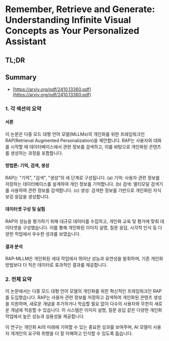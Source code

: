 # Remember, Retrieve and Generate: Understanding Infinite Visual Concepts as Your Personalized Assistant
## TL;DR
## Summary
- [https://arxiv.org/pdf/2410.13360.pdf](https://arxiv.org/pdf/2410.13360.pdf)

### 1. 각 섹션의 요약

#### 서론
이 논문은 다중 모드 대형 언어 모델(MLLMs)의 개인화를 위한 프레임워크인 RAP(Retrieval Augmented Personalization)을 제안합니다. RAP는 사용자와 대화를 시작할 때 데이터베이스에서 관련 정보를 검색하고, 이를 바탕으로 개인화된 콘텐츠를 생성하는 과정을 포함합니다.

#### 방법론: 기억, 검색, 생성
RAP는 "기억", "검색", "생성"의 세 단계로 구성됩니다. (a) 기억: 사용자 관련 정보를 저장하는 데이터베이스를 설계하여 개인 정보를 기억합니다. (b) 검색: 멀티모달 검색기를 사용하여 관련 정보를 검색합니다. (c) 생성: 검색한 정보를 기반으로 개인화된 지식 보강 응답을 생성합니다.

#### 데이터셋 구성 및 실험
RAP의 성능을 평가하기 위해 대규모 데이터를 수집하고, 개인화 교육 및 평가에 맞춰 데이터셋을 구성했습니다. 이를 통해 개인화된 이미지 설명, 질문 응답, 시각적 인식 등 다양한 작업에서 우수한 성과를 보였습니다.

#### 결과 분석
RAP-MLLM은 개인화된 세대 작업에서 뛰어난 성능과 유연성을 발휘하며, 기존 개인화 방법보다 더 적은 데이터로 효과적인 결과를 제공합니다.

### 2. 전체 요약
이 논문에서는 다중 모드 대형 언어 모델의 개인화를 위한 혁신적인 프레임워크인 RAP를 도입했습니다. RAP는 사용자 관련 정보를 저장하고 검색하여 개인화된 콘텐츠 생성을 지원하며, 새로운 개념을 추가하거나 학습할 필요 없이 다수의 사용자와 무한히 새로운 개념에 적응할 수 있습니다. 이 시스템은 이미지 설명, 질문 응답 같은 다양한 개인화 작업에서 높은 성능과 실용성을 제공합니다. 

이 연구는 개인화 AI의 미래에 기여할 수 있는 중요한 성과를 보여주며, AI 모델이 사용자 개개인의 요구와 취향을 더 잘 이해하고 인식할 수 있도록 돕습니다.